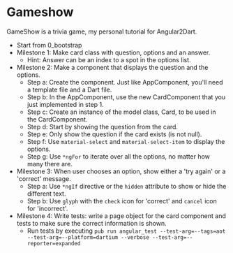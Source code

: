 # Gameshow
GameShow is a trivia game, my personal tutorial for Angular2Dart.

- Start from 0_bootstrap
- Milestone 1: Make card class with question, options and an answer.
   - Hint: Answer can be an index to a spot in the options list.
- Milestone 2: Make a component that displays the question and the options.
   - Step a: Create the component.  Just like AppComponent, you'll need a template file and a Dart file.
   - Step b: In the AppComponent, use the new CardComponent that you just implemented in step 1.
   - Step c: Create an instance of the model class, Card, to be used in the CardComponent.
   - Step d: Start by showing the question from the card.
   - Step e: Only show the question if the card exists (is not null).
   - Step f: Use `material-select` and `material-select-item` to display the options.
   - Step g: Use `*ngFor` to iterate over all the options, no matter how many there are.
- Milestone 3: When user chooses an option, show either a 'try again' or a 'correct' message.
   - Step a: Use `*ngIf` directive or the `hidden` attribute to show or hide the different text.
   - Step b: Use `glyph` with the `check` icon for 'correct' and `cancel` icon for 'incorrect'.
- Milestone 4: Write tests: write a page object for the card component and tests to make sure the correct information
      is shown.
   - Run tests by executing `pub run angular_test --test-arg=--tags=aot --test-arg=--platform=dartium --verbose --test-arg=--reporter=expanded`
